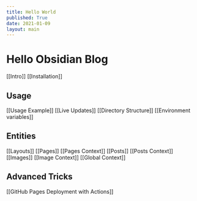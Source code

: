 ```yaml
---
title: Hello World
published: True
date: 2021-01-09
layout: main
---
```


# Hello Obsidian Blog

[[Intro]]
[[Installation]]

## Usage
[[Usage Example]]
[[Live Updates]]
[[Directory Structure]]
[[Environment variables]]

## Entities
[[Layouts]]
[[Pages]]
[[Pages Context]]
[[Posts]]
[[Posts Context]]
[[Images]]
[[Image Context]]
[[Global Context]]

## Advanced Tricks
[[GitHub Pages Deployment with Actions]]


